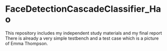 # FaceDetectionCascadeClassifier_Hao
This repository includes my independent study materials and my final report
There is already a very simple testbench and a test case which is a picture of Emma Thompson.
